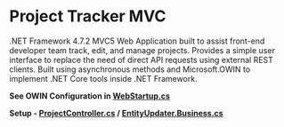 # Project Tracker MVC

.NET Framework 4.7.2 MVC5 Web Application built to assist front-end developer team track, edit, and manage projects.
Provides a simple user interface to replace the need of direct API requests using external REST clients.
Built using asynchronous methods and Microsoft.OWIN to implement .NET Core tools inside .NET Framework.

**See OWIN Configuration in [WebStartup.cs](https://github.com/RillistikPete/MVC_CPITester2/blob/saving912/WebStartup.cs)**

**Setup - [ProjectController.cs](https://github.com/RillistikPete/MVC_CPITester2/blob/saving912/Controllers/ProjectController.cs) / [EntityUpdater.Business.cs](https://github.com/RillistikPete/MVC_CPITester2/blob/saving912/Infrastructure/EntityUpdater.Business.cs)**
